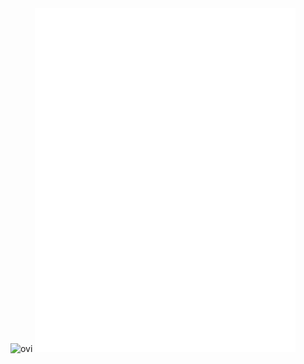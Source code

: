 <img src="https://github-readme-stats.vercel.app/api/top-langs?username=HarkushaVlad&show_icons=true&locale=en&layout=compact&theme=catppuccin_mocha" alt="ovi" style="height: 230px"/>
<a href="https://monkeytype.com/profile/Gwng">
  <img src="https://raw.githubusercontent.com/HarkushaVlad/HarkushaVlad/monkeytype/Gwng-monkeytype-readme-pb.svg" alt="My Monkeytype profile" style="height: 550px"/>
</a>

